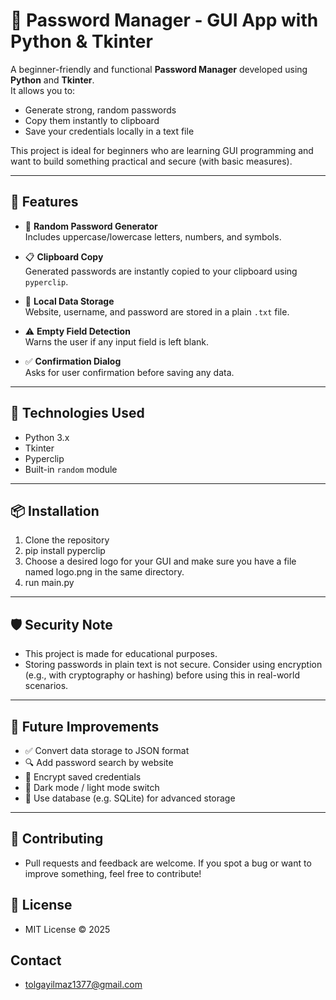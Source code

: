 # 🔐 Password Manager - GUI App with Python & Tkinter

A beginner-friendly and functional **Password Manager** developed using **Python** and **Tkinter**.  
It allows you to:
- Generate strong, random passwords
- Copy them instantly to clipboard
- Save your credentials locally in a text file

This project is ideal for beginners who are learning GUI programming and want to build something practical and secure (with basic measures).

---

## 🚀 Features

- 🔐 **Random Password Generator**  
  Includes uppercase/lowercase letters, numbers, and symbols.

- 📋 **Clipboard Copy**  
  Generated passwords are instantly copied to your clipboard using `pyperclip`.

- 📝 **Local Data Storage**  
  Website, username, and password are stored in a plain `.txt` file.

- ⚠️ **Empty Field Detection**  
  Warns the user if any input field is left blank.

- ✅ **Confirmation Dialog**  
  Asks for user confirmation before saving any data.

---

## 🧰 Technologies Used

- Python 3.x  
- Tkinter  
- Pyperclip  
- Built-in `random` module

---

## 📦 Installation
1. Clone the repository
2. pip install pyperclip
3. Choose a desired logo for your GUI and make sure you have a file named logo.png in the same directory.
4. run main.py

---

## 🛡️ Security Note
- This project is made for educational purposes.
- Storing passwords in plain text is not secure. Consider using encryption (e.g., with cryptography or hashing) before using this in real-world scenarios.

---

## 🧠 Future Improvements
- ✅ Convert data storage to JSON format
- 🔍 Add password search by website
- 🔐 Encrypt saved credentials
- 🌙 Dark mode / light mode switch
- 💾 Use database (e.g. SQLite) for advanced storage

---

## 🤝 Contributing
- Pull requests and feedback are welcome. If you spot a bug or want to improve something, feel free to contribute!

## 📜 License
- MIT License © 2025

## Contact
- tolgayilmaz1377@gmail.com
